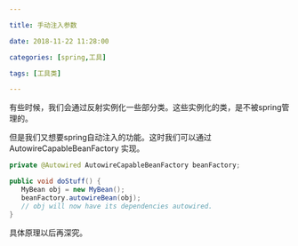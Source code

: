 ```yaml
---

title: 手动注入参数

date: 2018-11-22 11:28:00

categories: [spring,工具]

tags: [工具类]

---
```


有些时候，我们会通过反射实例化一些部分类。这些实例化的类，是不被spring管理的。

但是我们又想要spring自动注入的功能。这时我们可以通过 AutowireCapableBeanFactory 实现。

```java
private @Autowired AutowireCapableBeanFactory beanFactory;

public void doStuff() {
   MyBean obj = new MyBean();
   beanFactory.autowireBean(obj);
   // obj will now have its dependencies autowired.
}
```

具体原理以后再深究。